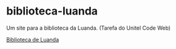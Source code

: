 # biblioteca-luanda
Um site para a biblioteca da Luanda. (Tarefa do Unitel Code Web)

<a href="https://epifaniofrancisco.github.io/biblioteca-luanda/">Biblioteca de Luanda</a>
